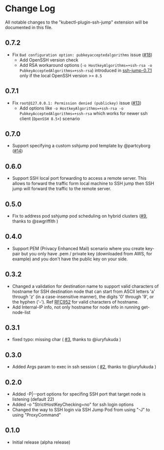 # Change Log

All notable changes to the "kubectl-plugin-ssh-jump" extension will be documented in this file.

## 0.7.2

- Fix `Bad configuration option: pubkeyacceptedalgorithms` issue ([#18](https://github.com/yokawasa/kubectl-plugin-ssh-jump/issues/18))
  - Add OpenSSH version check
  - Add RSA workaround options (`-o HostkeyAlgorithms=+ssh-rsa -o PubkeyAcceptedAlgorithms=+ssh-rsa`) introduced in [ssh-jump-0.7.1](https://github.com/yokawasa/kubectl-plugin-ssh-jump/releases/tag/0.7.1) only if the local OpenSSH version >= `8.5`

## 0.7.1

- Fix `root@127.0.0.1: Permission denied (publickey)` issue ([#13](https://github.com/yokawasa/kubectl-plugin-ssh-jump/issues/13))
  - Add options like `-o HostkeyAlgorithms=+ssh-rsa -o PubkeyAcceptedAlgorithms=+ssh-rsa` which works for newer ssh client (`OpenSSH 8.5+`) scenario

## 0.7.0

- Support specifying a custom sshjump pod template by @partcyborg ([#14](https://github.com/yokawasa/kubectl-plugin-ssh-jump/pull/14))

## 0.6.0

- Support SSH local port forwarding to access a remote server. This allows to forward the traffic form local machine to SSH jump then SSH jump will forward the traffic to the remote server.

## 0.5.0

- Fix to address pod sshjump pod scheduling on hybrid clusters ([#9](https://github.com/yokawasa/kubectl-plugin-ssh-jump/pull/9), thanks to @swgriffith )

## 0.4.0

- Support PEM (Privacy Enhanced Mail) scenario where you create key-pair but you only have .pem / private key (downloaded from AWS, for example) and you don't have the public key on your side.

## 0.3.2

- Changed a validation for destination name to support valid characters of hostname for SSH destination node that can start from ASCII letters 'a' through 'z' (in a case-insensitive manner), the digits '0' through '9', or the hyphen ('-'). Ref [RFC952](https://tools.ietf.org/html/rfc952) for valid characters of hostname.
- Add Internal-IP info, not only hostname for node info in running get-node-list

## 0.3.1

- fixed typo: missing char ( [#3](https://github.com/yokawasa/kubectl-plugin-ssh-jump/pull/3), thanks to @iuryfukuda )

## 0.3.0

- Added Args param to exec in ssh session ( [#2](https://github.com/yokawasa/kubectl-plugin-ssh-jump/pull/2), thanks to @iuryfukuda )
## 0.2.0

- Added -P|--port options for specifing SSH port that target node is listening (default 22)
- Added -o "StrictHostKeyChecking=no" for ssh login options 
- Changed the way to SSH login via SSH Jump Pod from using "-J" to using "ProxyCommand"
## 0.1.0

- Initial release (alpha release)
